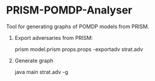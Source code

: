 # PRISM-POMDP-Analyser
Tool for generating graphs of POMDP models from PRISM.

 1. Export adversaries from PRISM:

    prism model.prism props.props -exportadv strat.adv

 2. Generate graph

    java main strat.adv -g
